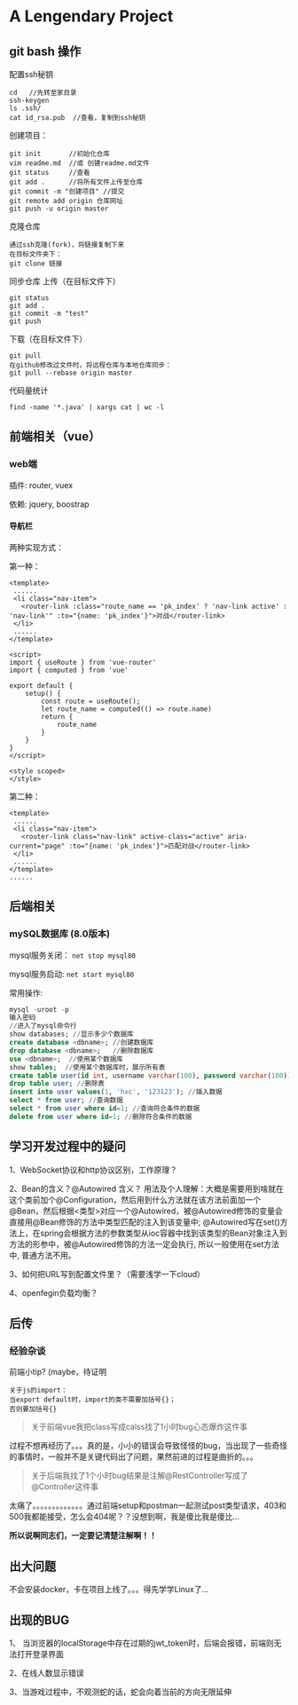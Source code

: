 # A Lengendary Project

 ## git bash 操作

 配置ssh秘钥
 ```
 cd   //先转至家目录
 ssh-keygen
 ls .ssh/
 cat id_rsa.pub  //查看，复制到ssh秘钥
 ```

 创建项目：

 ```
 git init       //初始化仓库
 vim readme.md  //或 创建readme.md文件
 git status     //查看
 git add .      //将所有文件上传至仓库
 git commit -m "创建项目" //提交
 git remote add origin 仓库网址   
 git push -u origin master
 ```

克隆仓库
 ```
 通过ssh克隆(fork)，将链接复制下来
 在目标文件夹下：
 git clone 链接
 ```

同步仓库
上传（在目标文件下）
```
git status
git add .
git commit -m "test"
git push
```

下载（在目标文件下）
```
git pull
在github修改过文件时，将远程仓库与本地仓库同步：
git pull --rebase origin master
```

代码量统计
```
find -name '*.java' | xargs cat | wc -l
```



## 前端相关（vue）

### web端

插件: router, vuex

依赖: jquery, boostrap



#### 导航栏

两种实现方式：

第一种：

```vue
<template>
 ......
 <li class="nav-item">
   <router-link :class="route_name == 'pk_index' ? 'nav-link active' : 'nav-link'" :to="{name: 'pk_index'}">对战</router-link>
 </li>
 ......
</template>

<script>
import { useRoute } from 'vue-router'
import { computed } from 'vue'

export default {
    setup() {
        const route = useRoute();
        let route_name = computed(() => route.name)
        return {
            route_name
        }
    }
}
</script>

<style scoped>
</style>
```

第二种：
```vue
<template>
 ......
 <li class="nav-item">
   <router-link class="nav-link" active-class="active" aria-current="page" :to="{name: 'pk_index'}">匹配对战</router-link>
 </li>
 ......
</template>
......
```




## 后端相关


### mySQL数据库 (8.0版本)

mysql服务关闭： `net stop mysql80`

mysql服务启动: `net start mysql80`

常用操作:
```sql
mysql -uroot -p
输入密码
//进入了mysql命令行
show databases; //显示多少个数据库
create database <dbname>; //创建数据库
drop database <dbname>;   //删除数据库
use <dbname>;  //使用某个数据库
show tables;  //使用某个数据库时，展示所有表
create table user(id int, username varchar(100), password varchar(100)); //创建表
drop table user; //删除表
insert into user values(1, 'hxc', '123123'); //插入数据
select * from user; //查询数据
select * from user where id=1; //查询符合条件的数据
delete from user where id=1; //删除符合条件的数据
```

## 学习开发过程中的疑问

1、WebSocket协议和http协议区别，工作原理？

2、Bean的含义？@Autowired 含义？
用法及个人理解：大概是需要用到啥就在这个类前加个@Configuration，然后用到什么方法就在该方法前面加一个@Bean，然后根据<类型>对应一个@Autowired，被@Autowired修饰的变量会直接用@Bean修饰的方法中类型匹配的注入到该变量中;
@Autowired写在set()方法上，在spring会根据方法的参数类型从ioc容器中找到该类型的Bean对象注入到方法的形参中，被@Autowired修饰的方法一定会执行, 所以一般使用在set方法中, 普通方法不用。

3、如何把URL写到配置文件里？（需要浅学一下cloud）

4、openfegin负载均衡？


## 后传

### 经验杂谈

前端小tip? (maybe，待证明

```
关于js的import：
当export default时，import的类不需要加括号{}；
否则要加括号{}
```

> 关于前端vue我把class写成calss找了1小时bug心态爆炸这件事

过程不想再经历了。。。真的是，小小的错误会导致怪怪的bug，当出现了一些奇怪的事情时，一般并不是关键代码出了问题，果然前进的过程是曲折的。。。

> 关于后端我找了1个小时bug结果是注解@RestController写成了@Controller这件事

太痛了。。。。。。。。。。。。。通过前端setup和postman一起测试post类型请求，403和500我都能接受，怎么会404呢？？没想到啊，我是傻比我是傻比...

**所以说啊同志们，一定要记清楚注解啊！！**



## 出大问题

不会安装docker，卡在项目上线了。。。得先学学Linux了...


## 出现的BUG

1、 当浏览器的localStorage中存在过期的jwt_token时，后端会报错，前端则无法打开登录界面

2、在线人数显示错误

3、当游戏过程中，不观测蛇的话，蛇会向着当前的方向无限延伸


